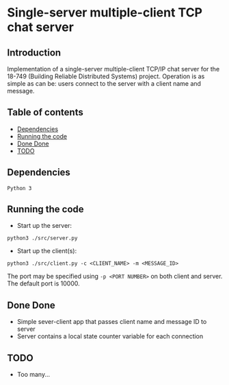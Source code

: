# Single-server multiple-client TCP chat server

## Introduction
Implementation of a single-server multiple-client TCP/IP chat server for the 18-749 (Building Reliable Distributed Systems) project. Operation is as simple as can be: users connect to the server with a client name and message. 

## Table of contents
<!--ts-->
   * [Dependencies](#dependencies)
   * [Running the code](#running)
   * [Done Done](#donedone)
   * [TODO](#todo)
<!--te-->

<a name="dependencies"></a>
## Dependencies
```
Python 3
```

<a name="running"></a>
## Running the code
- Start up the server:
```
python3 ./src/server.py
```
- Start up the client(s):
```
python3 ./src/client.py -c <CLIENT_NAME> -m <MESSAGE_ID>
```

The port may be specified using ```-p <PORT NUMBER>``` on both client and server. The default port is 10000.

<a name="donedone"></a>
## Done Done
- Simple sever-client app that passes client name and message ID to server
- Server contains a local state counter variable for each connection

<a name="todo"></a>
## TODO
- Too many...